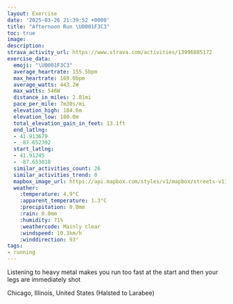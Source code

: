 ```yaml
---
layout: Exercise
date: '2025-03-26 21:39:52 +0000'
title: "Afternoon Run \U0001F3C3"
toc: true
image:
description:
strava_activity_url: https://www.strava.com/activities/13996885172
exercise_data:
  emoji: "\U0001F3C3"
  average_heartrate: 155.5bpm
  max_heartrate: 169.0bpm
  average_watts: 443.2W
  max_watts: 546W
  distance_in_miles: 2.01mi
  pace_per_mile: 7m30s/mi
  elevation_high: 184.6m
  elevation_low: 180.0m
  total_elevation_gain_in_feet: 13.1ft
  end_latlng:
  - 41.913679
  - -87.652392
  start_latlng:
  - 41.91245
  - -87.653018
  similar_activities_count: 26
  similar_activities_trend: 0
  mapbox_image_url: https://api.mapbox.com/styles/v1/mapbox/streets-v11/static/path-5+787af2-1.0(%7Dgy~F~k~uOD%7D%40%3Fq%40CQ%3FcEEm%40AcAB%5D%3FgACYGEO%3FCCMc%40HcADw%40%3FmAEsBCU%3FmAEQ%40yGDqBDQASI_BCEEAaBFEAAMBq%40%40aBEgABiBG%7DA%3FaBImEBq%40My%40Ay%40Kc%40AOD_CIqB%40%5BAY%40_BCkADuACkABoAAYCL%40dBC%5CBr%40B%5ECbADnCF%7C%40ApABbAClADl%40%40fBC~%40RlADnB%3F%7C%40E%7CABfCEX%40v%40Ch%40F~CBTFBlA%3FZEDBFxGAfBDdEDlAA%5EBt%40AvBDp%40%3Fn%40Bz%40CjAAlDBPDP%40d%40),pin-s-s+e5b22e(-87.65136,41.91375),pin-s-f+89ae00(-87.65042000000001,41.91378999999999)/auto/800x800?access_token=pk.eyJ1Ijoiam9zaGJlY2ttYW4iLCJhIjoiY205eWR2aDd1MWZ6djJrbXc4a3M0bWZleiJ9.XiG9OWkNcZk2QzjJbxLB4A
  weather:
    :temperature: 4.9°C
    :apparent_temperature: 1.3°C
    :precipitation: 0.0mm
    :rain: 0.0mm
    :humidity: 71%
    :weathercode: Mainly clear
    :windspeed: 10.3km/h
    :winddirection: 93°
tags:
- running
---
```

Listening to heavy metal makes you run too fast at the start and then your legs are immediately shot

Chicago, Illinois, United States (Halsted to Larabee)
